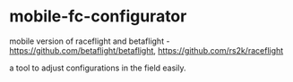 # mobile-fc-configurator
mobile version of raceflight and betaflight - https://github.com/betaflight/betaflight, https://github.com/rs2k/raceflight

a tool to adjust configurations in the field easily.
